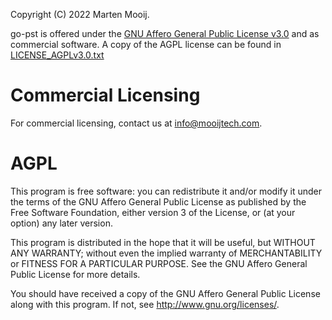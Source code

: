 Copyright (C) 2022 Marten Mooij.

go-pst is offered under the [GNU Affero General Public License v3.0](https://opensource.org/licenses/AGPL-3.0)
and as commercial software.
A copy of the AGPL license can be found in [LICENSE_AGPLv3.0.txt](https://github.com/mooijtech/goforensics-website/blob/master/LICENSE_AGPLv3.0.txt)

# Commercial Licensing

For commercial licensing, contact us at info@mooijtech.com.

# AGPL

This program is free software: you can redistribute it and/or modify
it under the terms of the GNU Affero General Public License as
published by the Free Software Foundation, either version 3 of the
License, or (at your option) any later version.

This program is distributed in the hope that it will be useful,
but WITHOUT ANY WARRANTY; without even the implied warranty of
MERCHANTABILITY or FITNESS FOR A PARTICULAR PURPOSE.  See the
GNU Affero General Public License for more details.

You should have received a copy of the GNU Affero General Public License
along with this program.  If not, see <http://www.gnu.org/licenses/>.
